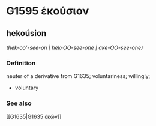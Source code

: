 # G1595 ἑκούσιον

## hekoúsion

_(hek-oo'-see-on | hek-OO-see-one | ake-OO-see-one)_

### Definition

neuter of a derivative from G1635; voluntariness; willingly; 

- voluntary

### See also

[[G1635|G1635 ἑκών]]
